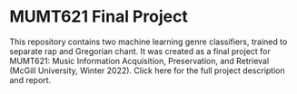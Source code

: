 # MUMT621 Final Project
This repository contains two machine learning genre classifiers, trained to separate rap and Gregorian chant. It was created as a final project for MUMT621: Music Information Acquisition, Preservation, and Retrieval (McGill University, Winter 2022). Click here for the full project description and report.
